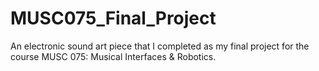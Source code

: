 # MUSC075_Final_Project
An electronic sound art piece that I completed as my final project for the course MUSC 075: Musical Interfaces &amp; Robotics.
